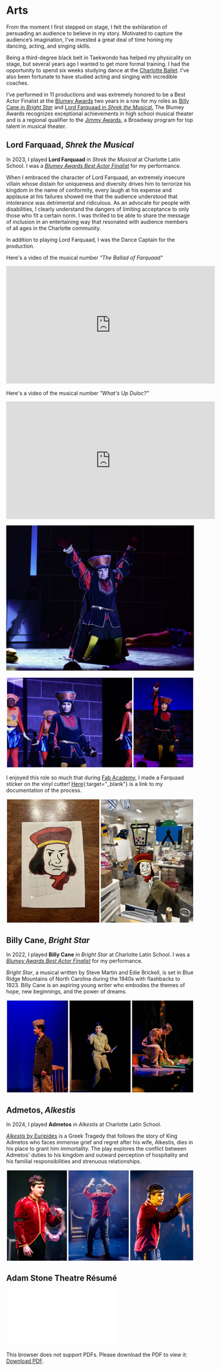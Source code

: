 # Arts

From the moment I first stepped on stage, I felt the exhilaration of persuading an audience to believe in my story. Motivated to capture the audience’s imagination, I’ve invested a great deal of time honing my dancing, acting, and singing skills. 

Being a third-degree black belt in Taekwondo has helped my physicality on stage, but several years ago I wanted to get more formal training. I had the opportunity to spend six weeks studying dance at the [Charlotte Ballet](https://charlotteballet.org/). I’ve also been fortunate to have studied acting and singing with incredible coaches. 

I’ve performed in 11 productions and was extremely honored to be a Best Actor Finalist at the [Blumey Awards](https://www.blumenthalarts.org/blumey-awards) two years in a row for my roles as [Billy Cane in *Bright Star*](#billy-cane-bright-star) and [Lord Farquaad in *Shrek the Musical.*](#lord-farquaad-shrek-the-musical) The Blumey Awards recognizes exceptional achievements in high school musical theater and is a regional qualifier to the [Jimmy Awards](https://www.jimmyawards.com/), a Broadway program for top talent in musical theater.

## Lord Farquaad, *Shrek the Musical*

In 2023, I played **Lord Farquaad** in *Shrek the Musical* at Charlotte Latin School. I was a [*Blumey Awards Best Actor Finalist*](https://www.blumenthalarts.org/assets/doc/2023-Blumey-Nominees-and-Finalists-dc56d4a6fb.pdf#page=3) for my performance.

When I embraced the character of Lord Farquaad, an extremely insecure villain whose distain for uniqueness and diversity drives him to terrorize his kingdom in the name of conformity, every laugh at his expense and applause at his failures showed me that the audience understood that intolerance was detrimental and ridiculous. As an advocate for people with disabilities, I clearly understand the dangers of limiting acceptance to only those who fit a certain norm. I was thrilled to be able to share the message of inclusion in an entertaining way that resonated with audience members of all ages in the Charlotte community.

In addition to playing Lord Farquaad, I was the Dance Captain for the production.

Here's a video of the musical number *"The Ballad of Farquaad"*

<iframe width="560" height="315" src="https://www.youtube.com/embed/lRGHWJbHD0k?si=i8uLEoHSsgQpNkBx&hd=1" title="YouTube video player" frameborder="0" allow="accelerometer; autoplay; clipboard-write; encrypted-media; gyroscope; picture-in-picture; web-share" allowfullscreen></iframe>

Here's a video of the musical number *"What's Up Duloc?"*

<iframe width="560" height="315" src="https://www.youtube.com/embed/dV7Y7Av7lR0?si=AIf-I3UGVPnoOXSs&hd=1" title="YouTube video player" frameborder="0" allow="accelerometer; autoplay; clipboard-write; encrypted-media; gyroscope; picture-in-picture; web-share" allowfullscreen></iframe>

![Farquaad Still 1](../assets/images/arts/farquaad/farquaad-still-1.png)

<div style="display:flex;">
    <div style="flex:1.40456182473; margin:2px;">
        <img alt="Farquaad Still 2" src="../assets/images/arts/farquaad/farquaad-still-2.jpg" >
    </div>
    <div style="flex:0.66658653846;margin:2px;">
        <img alt="Farquaad Still 3" src="../../assets/images/arts/farquaad/farquaad-still-3.jpg">
    </div>
</div>

I enjoyed this role so much that during [Fab Academy](../stem/disability-forewarning-system/index.md), I made a Farquaad sticker on the vinyl cutter! [Here](https://fabacademy.org/2023/labs/charlotte/students/adam-stone/lessons/week3/vinyl-cutting/#lord-farquaad){:target="_blank"} is a link to my documentation of the process.

<div style="display:flex;">
    <div style="flex:0.75; margin:2px;">
        <img alt="Farquaad Sticker" src="../assets/images/arts/farquaad/farquaad-sticker.jpg" >
    </div>
    <div style="flex:0.75;margin:2px;">
        <img alt="Farquaad Sticker Lab" src="../../assets/images/arts/farquaad/farquaad-sticker-lab.jpg">
    </div>
</div>

## Billy Cane, *Bright Star*

In 2022, I played **Billy Cane** in *Bright Star* at Charlotte Latin School. I was a [*Blumey Awards Best Actor Finalist*](https://www.blumenthalarts.org/assets/doc/2022-Blumey-Awards-Finalists-2242ca9e68.pdf#page=3) for my performance.

*Bright Star*, a musical written by Steve Martin and Edie Brickell, is set in Blue Ridge Mountains of North Carolina during the 1940s with flashbacks to 1923. Billy Cane is an aspiring young writer who embodies the themes of hope, new beginnings, and the power of dreams. 

<div style="display:flex;">
    <div style="flex:0.66666666666; margin:2px;">
        <img alt="Billy Cane Still 1" src="../assets/images/arts/billy-cane/rbilly-still-3.jpg" >
    </div>
    <div style="flex:0.66666666666;margin:2px;">
        <img alt="Billy Cane Still 2" src="../../assets/images/arts/billy-cane/rbilly-still-1.jpg">
    </div>
    <div style="flex:0.66666666666;margin:2px;">
        <img alt="Billy Cane Still 3" src="../../assets/images/arts/billy-cane/rbilly-still-2.jpg">
    </div>
</div>

## Admetos, *Alkestis*

In 2024, I played **Admetos** in *Alkestis* at Charlotte Latin School.

[*Alkestis* by Euripides](https://www.britannica.com/topic/Alcestis-play-by-Euripides) is a Greek Tragedy that follows the story of King Admetos who faces immense grief and regret after his wife, Alkestis, dies in his place to grant him immortality. The play explores the conflict between Admetos' duties to his kingdom and outward perception of hospitality and his familial responsibilities and strenuous relationships.

<div style="display:flex;">
    <div style="flex:0.49965; margin:2px;">
        <img alt="Admetos Still 1" src="../../assets/images/arts/alkestis/alk-standing-pic.jpg" >
    </div>
    <div style="flex:0.5048;margin:2px;">
        <img alt="Admetos Still 2" src="../../assets/images/arts/alkestis/alk-back-pic.jpg">
    </div>
    <div style="flex:0.52701;margin:2px;">
        <img alt="Admetos Still 3" src="../../assets/images/arts/alkestis/alk-point-pic.jpg">
    </div>
</div>

## Adam Stone Theatre Résumé

<object data="../assets/other/resume.pdf" type="application/pdf" width="700px" height="700px">
    <embed src="../assets/other/resume.pdf">
        <p>This browser does not support PDFs. Please download the PDF to view it: <a href="../assets/other/resume.pdf">Download PDF</a>.</p>
    </embed>
</object>